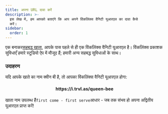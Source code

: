 ```yaml
---
title: अपना URL दावा करें
description: >-
  इस लेख में, हम आपको बताएंगे कि आप अपने विंकलिंक्स वैनिटी यूआरएल का दावा कैसे
  करें।
sidebar:
  order: 1
---
```

एक बनाकर[सहबद्ध खाता](/studio/what-is-studio), आपके पास पहले से ही एक विंकलिंक्स वैनिटी यूआरएल है। विंकलिंक्स प्रकाशक सुविधाएँ हमारे स्टूडियो ऐप में मौजूद हैं; हमारी अन्य सहबद्ध सुविधाओं के साथ।

### उदाहरण

यदि आपके खाते का नाम क्वीन बी है, तो आपका विंकलिंक्स वैनिटी यूआरएल होगा:

<h4 align="center">https://i.trvl.as/queen-bee</h4>


खाता नाम उपलब्ध हैं`first come - first serve`आधार - जब तक संभव हो अपना अद्वितीय यूआरएल प्राप्त करें!

